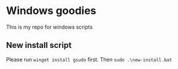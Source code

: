 # Windows goodies
This is my repo for windows scripts

## New install script
Please run `winget install gsudo` first.
Then `sudo .\new-install.bat`